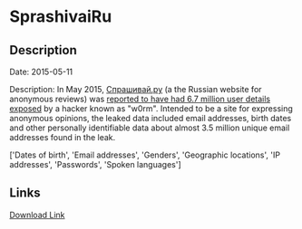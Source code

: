 # SprashivaiRu

## Description

Date: 2015-05-11

Description:
In May 2015, <a href="http://sprashivai.ru/" target="_blank" rel="noopener">Спрашивай.ру</a> (a the Russian website for anonymous reviews) was <a href="http://tjournal.ru/p/sprashivairu-passwords-leak" target="_blank" rel="noopener">reported to have had 6.7 million user details exposed</a> by a hacker known as &quot;w0rm&quot;. Intended to be a site for expressing anonymous opinions, the leaked data included email addresses, birth dates and other personally identifiable data about almost 3.5 million unique email addresses found in the leak.


['Dates of birth', 'Email addresses', 'Genders', 'Geographic locations', 'IP addresses', 'Passwords', 'Spoken languages']

## Links

[Download Link](https://link-to.net/1229997/140.22485687915952/dynamic/?r=c3ByYXNoaXZhaS5ydQ==)